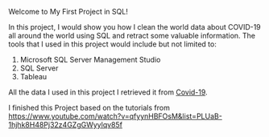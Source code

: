 Welcome to My First Project in SQL!

In this project, I would show you how I clean the world data about COVID-19 all around the world using SQL and retract some valuable information. The tools that I used in this project would include but not limited to:
1. Microsoft SQL Server Management Studio 
2. SQL Server
3. Tableau

All the data I used in this project I retrieved it from [Covid-19](https://ourworldindata.org/coronavirus).

I finished this Project based on the tutorials from https://www.youtube.com/watch?v=qfyynHBFOsM&list=PLUaB-1hjhk8H48Pj32z4GZgGWyylqv85f
